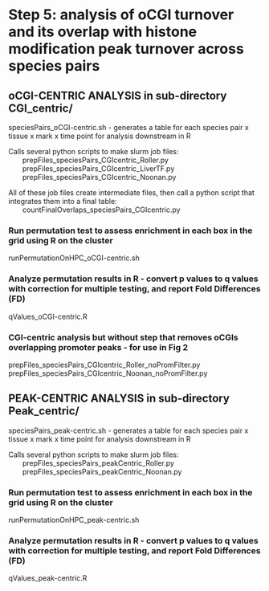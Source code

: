 # Step 5: analysis of oCGI turnover and its overlap with histone modification peak turnover across species pairs

## oCGI-CENTRIC ANALYSIS in sub-directory CGI_centric/
speciesPairs_oCGI-centric.sh - generates a table for each species pair x tissue x mark x time point for analysis downstream in R  

Calls several python scripts to make slurm job files:  
&emsp;&emsp;prepFiles_speciesPairs_CGIcentric_Roller.py  
&emsp;&emsp;prepFiles_speciesPairs_CGIcentric_LiverTF.py  
&emsp;&emsp;prepFiles_speciesPairs_CGIcentric_Noonan.py

All of these job files create intermediate files, then call a python script that integrates them into a final table:  
&emsp;&emsp;countFinalOverlaps_speciesPairs_CGIcentric.py

### Run permutation test to assess enrichment in each box in the grid using R on the cluster
runPermutationOnHPC_oCGI-centric.sh

### Analyze permutation results in R - convert p values to q values with correction for multiple testing, and report Fold Differences (FD)
qValues_oCGI-centric.R

### CGI-centric analysis but without step that removes oCGIs overlapping promoter peaks - for use in Fig 2
prepFiles_speciesPairs_CGIcentric_Roller_noPromFilter.py  
prepFiles_speciesPairs_CGIcentric_Noonan_noPromFilter.py

## PEAK-CENTRIC ANALYSIS in sub-directory Peak_centric/
speciesPairs_peak-centric.sh - generates a table for each species pair x tissue x mark x time point for analysis downstream in R

Calls several python scripts to make slurm job files:  
&emsp;&emsp;prepFiles_speciesPairs_peakCentric_Roller.py  
&emsp;&emsp;prepFiles_speciesPairs_peakCentric_Noonan.py

### Run permutation test to assess enrichment in each box in the grid using R on the cluster
runPermutationOnHPC_peak-centric.sh

### Analyze permutation results in R - convert p values to q values with correction for multiple testing, and report Fold Differences (FD)
qValues_peak-centric.R
